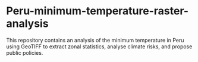 # Peru-minimum-temperature-raster-analysis
This repository contains an analysis of the minimum temperature in Peru using GeoTIFF to extract zonal statistics, analyse climate risks, and propose public policies.
